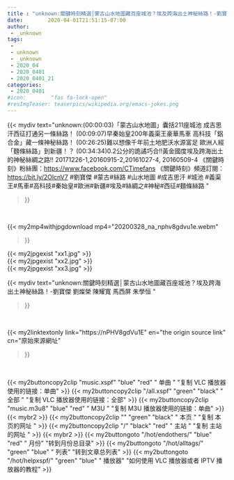 ```yaml
---
title : "unknown:關鍵時刻精選│蒙古山水地圖藏百座城池？埃及跨海出土神秘絲路！-劉寶傑 劉燦榮 陳耀寬  馬西屏 朱學恒 "
date:        2020-04-01T21:51:15-07:00
author:
 - _unknown
tags:
 - 
 - unknown
 - _unknown
 - 2020_04
 - 2020_0401
 - 2020_0401_21
categories:
 - 2020_0401
#icon:        "fas fa-lock-open"
#resImgTeaser: teaserpics/wikipedia.org/emacs-jokes.png
---
```







{{< mydiv text="unknown:(00:00:03)「蒙古山水地圖」囊括211座城池 成吉思汗西征打通另一條絲路！ (00:09:07)早秦始皇200年義渠王豪華馬車 高科技「鋁合金」藏一條神秘絲路！ (00:26:25)難以想像千年前土地肥沃水源富足 歐洲人經「麵條絲路」到新疆！？ (00:34:34)0.2公分的詭譎巧合!!黃金國度埃及跨海出土的神秘絲綢之路!!  20171226-1,20160915-2,20161027-4, 20160509-4  《關鍵時刻》粉絲團：https://www.facebook.com/CTimefans 《關鍵時刻》頻道訂閱：https://bit.ly/2OlcnV7  #劉寶傑 #蒙古#絲路 #山水地圖 #成吉思汗 #城池 #義渠王#馬車#高科技#秦始皇#歐洲#新疆#埃及#絲綢之#神秘#西征#麵條絲路 "
>}}
<br>


{{< my2mp4withjpgdownload mp4="20200328_na_nphv8gdvu1e.webm"
>}}

{{< my2jpgexist "xx1.jpg" >}}<br>
{{< my2jpgexist "xx2.jpg" >}}<br>
{{< my2jpgexist "xx3.jpg" >}}<br>



{{< mydiv text="unknown:關鍵時刻精選│蒙古山水地圖藏百座城池？埃及跨海出土神秘絲路！-劉寶傑 劉燦榮 陳耀寬  馬西屏 朱學恒 "
>}}
<br>

{{< my2linktextonly link="https://nPHV8gdVu1E"
en="the origin source link" cn="原始來源網址"
>}}


<br>


{{< my2buttoncopy2clip "music.xspf"        "blue"   "red"    " 单曲 "  "复制 VLC 播放器使用的链接：单曲" >}} {{< my2buttoncopy2clip "/all.xspf"         "green"  "black"  " 全部 "  "复制 VLC 播放器使用的链接：全部" >}} {{< my2buttoncopy2clip "music.m3u8"        "blue"   "red"    " M3U  "    "复制 M3U 播放器使用的链接：单曲" >}} {{< mybr2 >}} {{< my2buttoncopy2clip ""                  "green"  "black"  " 本页 "    "复制 本页的网址 " >}} {{< my2buttoncopy2clip "/"                 "black"  "red"    " 主站 "    "复制 主站的网址 " >}} {{< mybr2 >}} {{< my2buttongoto      "/hot/endothers/"   "blue"   "red"    " 月份"   "转到月份总目录" >}} {{< my2buttongoto      "/hot/alltags/"     "green"  "blue"   " 列表"   "转到文章总列表" >}} {{< my2buttongoto      "/hot/helpxspf/"    "green"  "blue"   " 播放器" "如何使用 VLC 播放器或者 IPTV 播放器的教程" >}} 
